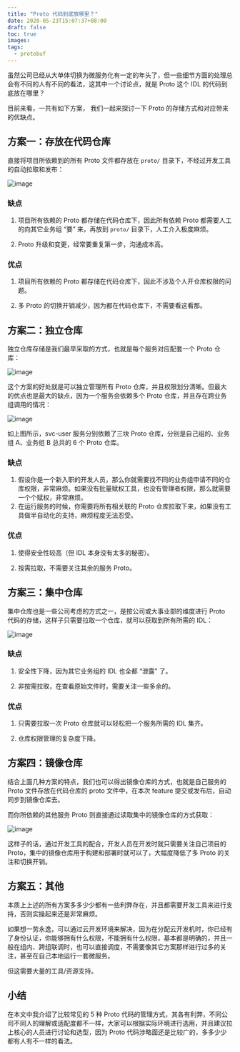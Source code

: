 ```yaml
---
title: "Proto 代码到底放哪里？"
date: 2020-05-23T15:07:37+08:00
draft: false
toc: true
images:
tags: 
  - protobuf
---
```


虽然公司已经从大单体切换为微服务化有一定的年头了，但一些细节方面的处理总会有不同的人有不同的看法，这其中一个讨论点，就是 Proto 这个 IDL 的代码到底放在哪里？

目前来看，一共有如下方案， 我们一起来探讨一下 Proto 的存储方式和对应带来的优缺点。

## 方案一：存放在代码仓库

直接将项目所依赖到的所有 Proto 文件都存放在 `proto/` 目录下，不经过开发工具的自动拉取和发布：

![image](https://image.eddycjy.com/7e95a76d548197cf73e7238ee5df27e6.jpg)

### 缺点

1. 项目所有依赖的 Proto 都存储在代码仓库下，因此所有依赖 Proto 都需要人工的向其它业务组 “要” 来，再放到 `proto/` 目录下，人工介入极度麻烦。

2. Proto 升级和变更，经常要重复第一步，沟通成本高。

### 优点

1. 项目所有依赖的 Proto 都存储在代码仓库下，因此不涉及个人开仓库权限的问题。

2. 多 Proto 的切换开销减少，因为都在代码仓库下，不需要看这看那。

## 方案二：独立仓库

独立仓库存储是我们最早采取的方式，也就是每个服务对应配套一个 Proto 仓库：

![image](https://image.eddycjy.com/a7575628ff1ae9179f022d477aba9df1.png)

这个方案的好处就是可以独立管理所有 Proto 仓库，并且权限划分清晰。但最大的优点也是最大的缺点，因为一个服务会依赖多个 Proto 仓库，并且存在跨业务组调用的情况：

![image](https://image.eddycjy.com/31c5a5b5652f44750124c15e1c0ef397.jpg)

如上图所示，svc-user 服务分别依赖了三块 Proto 仓库，分别是自己组的、业务组 A、业务组 B 总共的 6 个 Proto 仓库。

### 缺点

1. 假设你是一个新入职的开发人员，那么你就需要找不同的业务组申请不同的仓库权限，非常麻烦。如果没有批量赋权工具，也没有管理者权限，那么就需要一个个赋权，非常麻烦。
2. 在运行服务的时候，你需要将所有相关联的 Proto 仓库拉取下来，如果没有工具做半自动化的支持，麻烦程度无法忍受。

### 优点

1. 使得安全性较高（但 IDL 本身没有太多的秘密）。

2. 按需拉取，不需要关注其余的服务 Proto。

## 方案三：集中仓库

集中仓库也是一些公司考虑的方式之一，是按公司或大事业部的维度进行 Proto 代码的存储，这样子只需要拉取一个仓库，就可以获取到所有所需的 IDL：

![image](https://image.eddycjy.com/9f0c7821aa2d42857685e04d9df25740.jpg)

### 缺点

1. 安全性下降，因为其它业务组的 IDL 也全都 “泄露” 了。

2. 非按需拉取，在查看原始文件时，需要关注一些多余的。

### 优点

1. 只需要拉取一次 Proto 仓库就可以轻松把一个服务所需的 IDL 集齐。

2. 仓库权限管理的复杂度下降。

## 方案四：镜像仓库

结合上面几种方案的特点，我们也可以得出镜像仓库的方式，也就是自己服务的 Proto 文件存放在代码仓库的 proto 文件中，在本次 feature 提交或发布后，自动同步到镜像仓库去。

而你所依赖的其他服务 Proto 则直接通过读取集中的镜像仓库的方式获取：

![image](https://image.eddycjy.com/d90a0040923aacced41549ea902e6cde.jpg)

这样子的话，通过开发工具的配合，开发人员在开发时就只需要关注自己项目的 Proto，集中的镜像仓库用于构建和部署时就可以了，大幅度降低了多 Proto 的关注和切换开销。

## 方案五：其他

本质上上述的所有方案多多少少都有一些利弊存在，并且都需要开发工具来进行支持，否则实操起来还是非常麻烦。

如果想一劳永逸，可以通过云开发环境来解决，因为在分配云开发机时，你已经有了身份认证，你能够拥有什么权限，不能拥有什么权限，基本都是明确的，并且一般在组内、跨组联调时，也可以直接调度，不需要像其它方案那样进行过多的关注，甚至在自己本地运行一套微服务。

但这需要大量的工具/资源支持。

## 小结

在本文中我介绍了比较常见的 5 种 Proto 代码的管理方式，其各有利弊，不同公司不同人的理解或适配度都不一样，大家可以根据实际环境进行选用，并且建议拉上核心的人员进行讨论和选型，因为 Proto 代码涉略面还是比较广的，多多少少都有人有不一样的看法。
